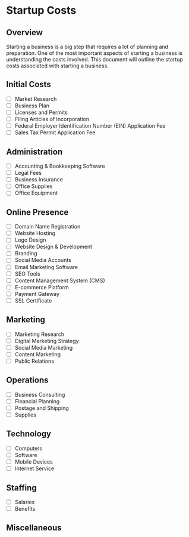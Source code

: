 # Startup Costs

## Overview

Starting a business is a big step that requires a lot of planning and preparation. One of the most important aspects of starting a business is understanding the costs involved. This document will outline the startup costs associated with starting a business.

## Initial Costs

- [ ] Market Research
- [ ] Business Plan
- [ ] Licenses and Permits
- [ ] Filing Articles of Incorporation
- [ ] Federal Employer Identification Number (EIN) Application Fee
- [ ] Sales Tax Permit Application Fee

## Administration

- [ ] Accounting & Bookkeeping Software
- [ ] Legal Fees
- [ ] Business Insurance
- [ ] Office Supplies
- [ ] Office Equipment

## Online Presence

- [ ] Domain Name Registration
- [ ] Website Hosting
- [ ] Logo Design
- [ ] Website Design & Development
- [ ] Branding
- [ ] Social Media Accounts
- [ ] Email Marketing Software
- [ ] SEO Tools
- [ ] Content Management System (CMS)
- [ ] E-commerce Platform
- [ ] Payment Gateway
- [ ] SSL Certificate

## Marketing

- [ ] Marketing Research
- [ ] Digital Marketing Strategy
- [ ] Social Media Marketing
- [ ] Content Marketing
- [ ] Public Relations

## Operations

- [ ] Business Consulting
- [ ] Financial Planning
- [ ] Postage and Shipping
- [ ] Supplies

## Technology

- [ ] Computers
- [ ] Software
- [ ] Mobile Devices
- [ ] Internet Service

## Staffing

- [ ] Salaries
- [ ] Benefits

## Miscellaneous
